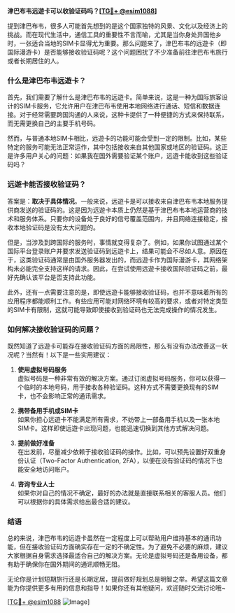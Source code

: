 **津巴布韦远遊卡可以收验证码吗？[[TG💪+ @esim1088](https://t.me/s/esim1088)]**

提到津巴布韦，很多人可能首先想到的是这个国家独特的风景、文化以及经济上的挑战。而在现代生活中，通信工具的重要性不言而喻，尤其是当你身处异国他乡时，一张适合当地的SIM卡显得尤为重要。那么问题来了，津巴布韦的远遊卡（即国际漫游卡）是否能够接收验证码呢？这个问题困扰了不少准备前往津巴布韦旅行或者长期居住的人。

### 什么是津巴布韦远遊卡？

首先，我们需要了解什么是津巴布韦的远遊卡。简单来说，这是一种为国际旅客设计的SIM卡服务，它允许用户在津巴布韦使用本地网络进行通话、短信和数据连接。对于经常需要跨国沟通的人来说，这种卡提供了一种便捷的方式来保持联系，而无需更换自己的主要手机号码。

然而，与普通本地SIM卡相比，远遊卡的功能可能会受到一定的限制。比如，某些特定的服务可能无法正常运作，其中包括接收来自其他国家或地区的验证码。这正是许多用户关心的问题：如果我在国外需要验证某个账户，远遊卡能收到这些验证码吗？

### 远遊卡能否接收验证码？

答案是：**取决于具体情况**。一般来说，远遊卡是可以接收来自津巴布韦本地服务提供商发送的验证码的。这是因为远遊卡本质上仍然是基于津巴布韦本地运营商的技术和服务体系。只要你的设备处于良好的信号覆盖范围内，并且网络连接稳定，接收本地验证码是没有太大问题的。

但是，当涉及到跨国际的服务时，事情就变得复杂了。例如，如果你试图通过某个国际平台登录账户并要求发送验证码到远遊卡上，结果可能会不尽如人意。原因在于，这类验证码通常是由国外服务器发出的，而远遊卡作为国际漫游卡，其网络架构未必能完全支持这样的请求。因此，在尝试使用远遊卡接收国际验证码之前，最好先确认该平台是否支持此功能。

此外，还有一点需要注意的是，即使远遊卡能够接收验证码，也并不意味着所有的应用程序都能顺利工作。有些应用可能对网络环境有较高的要求，或者对特定类型的SIM卡有限制，这就可能导致即使接收到验证码也无法完成操作的情况发生。

### 如何解决接收验证码的问题？

既然知道了远遊卡可能存在接收验证码方面的局限性，那么有没有办法改善这一状况呢？当然有！以下是一些实用建议：

1. **使用虚拟号码服务**  
   虚拟号码是一种非常有效的解决方案。通过订阅虚拟号码服务，你可以获得一个临时的本地号码，用于接收各种验证码。这种方式不需要更换现有的SIM卡，也不会影响正常的通讯需求。

2. **携带备用手机或SIM卡**  
   如果你担心远遊卡不能满足所有需求，不妨带上一部备用手机以及一张本地SIM卡。这样即使远遊卡出现问题，也能迅速切换到其他方式解决问题。

3. **提前做好准备**  
   在出发前，尽量减少依赖于接收验证码的操作。比如，可以预先设置好双重身份认证（Two-Factor Authentication, 2FA），以便在没有验证码的情况下也能安全地访问账户。

4. **咨询专业人士**  
   如果你对自己的情况不确定，最好的办法就是直接联系相关的客服人员。他们可以根据你的具体需求给出最合适的建议。

### 结语

总的来说，津巴布韦的远遊卡虽然在一定程度上可以帮助用户维持基本的通讯功能，但在接收验证码方面确实存在一定的不确定性。为了避免不必要的麻烦，建议大家根据自身需求选择最适合自己的解决方案。无论是虚拟号码还是备用设备，都有助于确保你在国外期间的通讯顺畅无阻。

无论你是计划短期旅行还是长期定居，提前做好规划总是明智之举。希望这篇文章能为你提供更多有用的信息和指导！如果你还有其他疑问，欢迎随时交流讨论哦~

[[TG💪+ @esim1088](https://t.me/s/esim1088) ![Image](https://i.postimg.cc/4NQfJmqS/Snipaste-2025-05-13-00-14-12.png)]